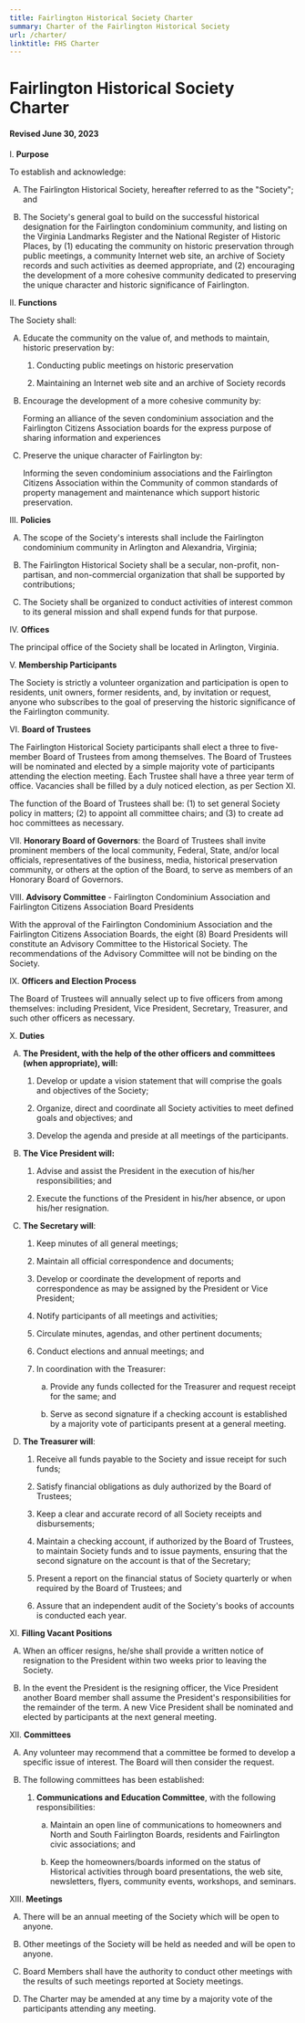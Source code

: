 ```yaml
---
title: Fairlington Historical Society Charter
summary: Charter of the Fairlington Historical Society
url: /charter/
linktitle: FHS Charter
---
```


# Fairlington Historical Society Charter

#### Revised June 30, 2023

<style type="text/css">
ol { list-style-type: upper-alpha; }
ol ol { list-style-type: decimal; }
ol ol ol { list-style-type: lower-alpha; }
</style>

I. **Purpose**

To establish and acknowledge:

1.  The Fairlington Historical Society, hereafter referred to as the "Society"; and

1.  The Society's general goal to build on the successful historical designation for the Fairlington condominium community, and listing on the Virginia Landmarks Register and the National Register of Historic Places, by (1) educating the community on historic preservation through public meetings, a community Internet web site, an archive of Society records and such activities as deemed appropriate, and (2) encouraging the development of a more cohesive community dedicated to preserving the unique character and historic significance of Fairlington.

II\. **Functions**

The Society shall:

1.  Educate the community on the value of, and methods to maintain, historic preservation by:

    1.  Conducting public meetings on historic preservation
    
    1.  Maintaining an Internet web site and an archive of Society records

1.  Encourage the development of a more cohesive community by:

    Forming an alliance of the seven condominium association and the Fairlington Citizens Association boards for the express purpose of sharing information and experiences

1.  Preserve the unique character of Fairlington by:

    Informing the seven condominium associations and the Fairlington Citizens Association within the Community of common standards of property management and maintenance which support historic preservation.

III\. **Policies**

1.  The scope of the Society's interests shall include the Fairlington condominium community in Arlington and Alexandria, Virginia;

1.  The Fairlington Historical Society shall be a secular, non-profit, non-partisan, and non-commercial organization that shall be supported by contributions;

1.  The Society shall be organized to conduct activities of interest common to its general mission and shall expend funds for that purpose.

IV\. **Offices**

The principal office of the Society shall be located in Arlington, Virginia.

V. **Membership Participants**

The Society is strictly a volunteer organization and participation is open to residents, unit owners, former residents, and, by invitation or request, anyone who subscribes to the goal of preserving the historic significance of the Fairlington community.

VI\. **Board of Trustees**

The Fairlington Historical Society participants shall elect a three to five-member Board of Trustees from among themselves. The Board of Trustees will be nominated and elected by a simple majority vote of participants attending the election meeting. Each Trustee shall have a three year term of office. Vacancies shall be filled by a duly noticed election, as per Section XI.

The function of the Board of Trustees shall be: (1) to set general Society policy in matters; (2) to appoint all committee chairs; and (3) to create ad hoc committees as necessary.

VII\. **Honorary Board of Governors**: the Board of Trustees shall invite prominent members of the local community, Federal, State, and/or local officials, representatives of the business, media, historical preservation community, or others at the option of the Board, to serve as members of an Honorary Board of Governors.

VIII\. **Advisory Committee** - Fairlington Condominium Association and Fairlington Citizens Association Board Presidents

With the approval of the Fairlington Condominium Association and the Fairlington Citizens Association Boards, the eight (8) Board Presidents will constitute an Advisory Committee to the Historical Society. The recommendations of the Advisory Committee will not be binding on the Society.

IX\. **Officers and Election Process**

The Board of Trustees will annually select up to five officers from among themselves: including President, Vice President, Secretary, Treasurer, and such other officers as necessary.

X. **Duties**

1.  **The President, with the help of the other officers and committees (when appropriate), will:**

    1.  Develop or update a vision statement that will comprise the goals and objectives of the Society;
    
    1.  Organize, direct and coordinate all Society activities to meet defined goals and objectives; and
    
    1.  Develop the agenda and preside at all meetings of the participants.

1.  **The Vice President will:**

    1.  Advise and assist the President in the execution of his/her responsibilities; and
    
    1.  Execute the functions of the President in his/her absence, or upon his/her resignation.

1.  **The Secretary will**:

    1.  Keep minutes of all general meetings;
    
    1.  Maintain all official correspondence and documents;
    
    1.  Develop or coordinate the development of reports and correspondence as may be assigned by the President or Vice President;
    
    1.  Notify participants of all meetings and activities;
    
    1.  Circulate minutes, agendas, and other pertinent documents;
    
    1.  Conduct elections and annual meetings; and
    
    1.  In coordination with the Treasurer:
    
        1.  Provide any funds collected for the Treasurer and request receipt for the same; and
    
        1.  Serve as second signature if a checking account is established by a majority vote of participants present at a general meeting.

1.  **The Treasurer will**:

    1.  Receive all funds payable to the Society and issue receipt for such funds;
    
    1.  Satisfy financial obligations as duly authorized by the Board of Trustees;
    
    1.  Keep a clear and accurate record of all Society receipts and disbursements;
    
    1.  Maintain a checking account, if authorized by the Board of Trustees, to maintain Society funds and to issue payments, ensuring that the second signature on the account is that of the Secretary;
    
    1.  Present a report on the financial status of Society quarterly or when required by the Board of Trustees; and
    
    1.  Assure that an independent audit of the Society's books of accounts is conducted each year.

XI\. **Filling Vacant Positions**

1.  When an officer resigns, he/she shall provide a written notice of resignation to the President within two weeks prior to leaving the Society.

1.  In the event the President is the resigning officer, the Vice President another Board member shall assume the President's responsibilities for the remainder of the term. A new Vice President shall be nominated and elected by participants at the next general meeting.

XII\. **Committees**

1.  Any volunteer may recommend that a committee be formed to develop a specific issue of interest. The Board will then consider the request.

1.  The following committees has been established:

    1.  **Communications and Education Committee**, with the following responsibilities:
    
        1.  Maintain an open line of communications to homeowners and North and South Fairlington Boards, residents and Fairlington civic associations; and
    
        1.  Keep the homeowners/boards informed on the status of Historical activities through board presentations, the web site, newsletters, flyers, community events, workshops, and seminars.

XIII\. **Meetings**

1.  There will be an annual meeting of the Society which will be open to anyone.

1.  Other meetings of the Society will be held as needed and will be open to anyone.

1.  Board Members shall have the authority to conduct other meetings with the results of such meetings reported at Society meetings.

1.  The Charter may be amended at any time by a majority vote of the participants attending any meeting.